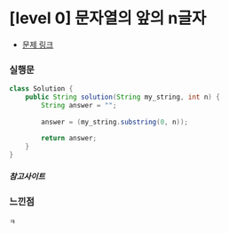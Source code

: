 # [level 0] 문자열의 앞의 n글자

* [문제 링크](https://school.programmers.co.kr/learn/courses/30/lessons/181907?language=java)


### 실행문
```java
class Solution {
    public String solution(String my_string, int n) {
        String answer = "";
        
        answer = (my_string.substring(0, n));
        
        return answer;
    }
}
```


##### 참고사이트


### 느낀점
```
ㅋ
``` 